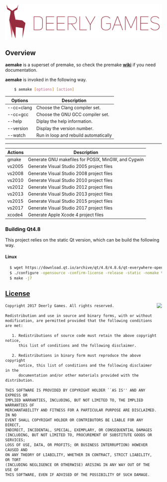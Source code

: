 <p align="center">
<a name="top" href="https://github.com/DeerlyGames/aemake"><img src="deerlygames_logo.png"></a>
</p>

## Overview
**aemake** is a superset of premake, so check the premake [**wiki**](https://github.com/premake/premake-core/wiki) if you need documentation. 

**aemake** is invoked in the following way.

```sh
    $ aemake [options] [action]
```

| Options   		| Description  								|
| ---------------	| ----------------------------------------- |
| --cc=clang		| Choose the Clang compiler set. 			|
| --cc=gcc			| Choose the GNU GCC compiler set. 			|
| --help			| Diplay the help information. 				|
| --version			| Display the version number. 				|
| --watch			| Run in loop and rebuild automatically 	|

_____________________________________________________________

| Actions   | Description  									|
| ---------	|  -------------------------------------------- |
| gmake		| Generate GNU makefiles for POSIX, MinGW, and Cygwin |
| vs2005    | Generate Visual Studio 2005 project files |
| vs2008    | Generate Visual Studio 2008 project files |
| vs2010    | Generate Visual Studio 2010 project files |
| vs2012    | Generate Visual Studio 2012 project files |
| vs2013    | Generate Visual Studio 2013 project files |
| vs2015    | Generate Visual Studio 2015 project files |
| vs2017 	| Generate Visual Studio 2017 project files |
| xcode4    | Generate Apple Xcode 4 project files |

### Building Qt4.8
This project relies on the static Qt version, which can be build the following way.
#### Linux
```sh
  $ wget https://download.qt.io/archive/qt/4.8/4.8.6/qt-everywhere-opensource-src-4.8.6.tar.gz
  $ ./configure -opensource -confirm-license -release -static -nomake tests -nomake examples -no-webkit -no-javascript-jit -no-qt3support -no-declarative -no-scripttools -no-script
  $ make -j7
```

## [License](https://github.com/DeerlyGames/Entry/blob/master/LICENSE)

<a href="http://opensource.org/licenses/BSD-2-Clause" target="_blank">
<img align="right" src="http://opensource.org/trademarks/opensource/OSI-Approved-License-100x137.png">
</a>

    Copyright 2017 Deerly Games. All rights reserved.

	Redistribution and use in source and binary forms, with or without
	modification, are permitted provided that the following conditions are met:
	
	   1. Redistributions of source code must retain the above copyright notice,
	      this list of conditions and the following disclaimer.
	
	   2. Redistributions in binary form must reproduce the above copyright
	      notice, this list of conditions and the following disclaimer in the
	      documentation and/or other materials provided with the distribution.
	
	THIS SOFTWARE IS PROVIDED BY COPYRIGHT HOLDER ``AS IS'' AND ANY EXPRESS OR
	IMPLIED WARRANTIES, INCLUDING, BUT NOT LIMITED TO, THE IMPLIED WARRANTIES OF
	MERCHANTABILITY AND FITNESS FOR A PARTICULAR PURPOSE ARE DISCLAIMED. IN NO
	EVENT SHALL COPYRIGHT HOLDER OR CONTRIBUTORS BE LIABLE FOR ANY DIRECT,
	INDIRECT, INCIDENTAL, SPECIAL, EXEMPLARY, OR CONSEQUENTIAL DAMAGES
	(INCLUDING, BUT NOT LIMITED TO, PROCUREMENT OF SUBSTITUTE GOODS OR SERVICES;
	LOSS OF USE, DATA, OR PROFITS; OR BUSINESS INTERRUPTION) HOWEVER CAUSED AND
	ON ANY THEORY OF LIABILITY, WHETHER IN CONTRACT, STRICT LIABILITY, OR TORT
	(INCLUDING NEGLIGENCE OR OTHERWISE) ARISING IN ANY WAY OUT OF THE USE OF
	THIS SOFTWARE, EVEN IF ADVISED OF THE POSSIBILITY OF SUCH DAMAGE.
